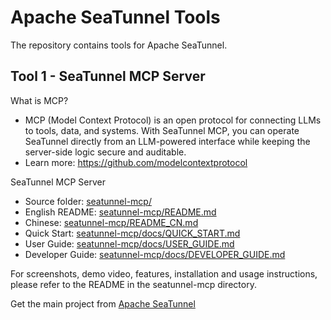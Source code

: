 # Apache SeaTunnel Tools

The repository contains tools for Apache SeaTunnel.

## Tool 1 - SeaTunnel MCP Server

What is MCP?
- MCP (Model Context Protocol) is an open protocol for connecting LLMs to tools, data, and systems. With SeaTunnel MCP, you can operate SeaTunnel directly from an LLM-powered interface while keeping the server-side logic secure and auditable.
- Learn more: https://github.com/modelcontextprotocol

SeaTunnel MCP Server
- Source folder: [seatunnel-mcp/](seatunnel-mcp/)
- English README: [seatunnel-mcp/README.md](seatunnel-mcp/README.md)
- Chinese: [seatunnel-mcp/README_CN.md](seatunnel-mcp/README_CN.md)
- Quick Start: [seatunnel-mcp/docs/QUICK_START.md](seatunnel-mcp/docs/QUICK_START.md)
- User Guide: [seatunnel-mcp/docs/USER_GUIDE.md](seatunnel-mcp/docs/USER_GUIDE.md)
- Developer Guide: [seatunnel-mcp/docs/DEVELOPER_GUIDE.md](seatunnel-mcp/docs/DEVELOPER_GUIDE.md)

For screenshots, demo video, features, installation and usage instructions, please refer to the README in the seatunnel-mcp directory.

Get the main project from [Apache SeaTunnel](https://github.com/apache/seatunnel) 